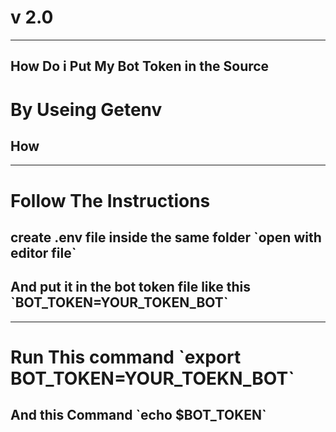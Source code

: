 # v 2.0
<hr>

## How Do i Put My Bot Token in the Source 

<h1><b>By Useing Getenv</b></h1>

<h2>How</h2>

<hr>

<h1>Follow The Instructions</h1>

<h2>create .env file inside the same folder `open with editor file`<h2>
  
<h2>And put it in the bot token file like this `BOT_TOKEN=YOUR_TOKEN_BOT`</h2>
<hr>
<h1>Run This command `export BOT_TOKEN=YOUR_TOEKN_BOT`</h1>
<h2>And this Command `echo $BOT_TOKEN`</h2>

<h1></h1>
